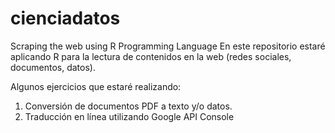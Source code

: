 # cienciadatos
Scraping the web using R Programming Language 
En este repositorio estaré aplicando R para la lectura de contenidos en la web (redes sociales, documentos, datos).

Algunos ejercicios que estaré realizando:
1. Conversión de documentos PDF a texto y/o datos.
2. Traducción en línea utilizando Google API Console
